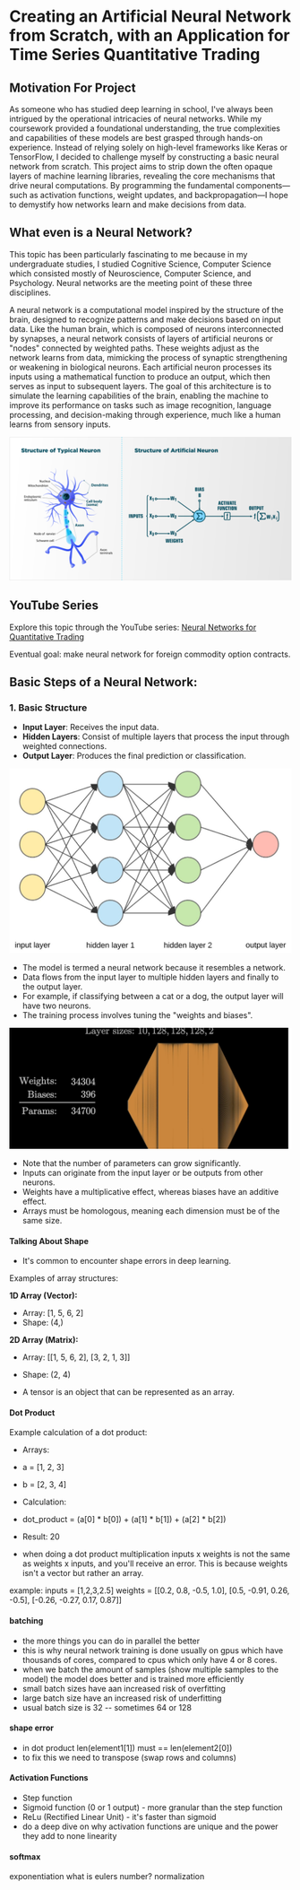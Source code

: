 # Creating an Artificial Neural Network from Scratch, with an Application for Time Series Quantitative Trading

## Motivation For Project

As someone who has studied deep learning in school, I've always been intrigued by the operational intricacies of neural networks. While my coursework provided a foundational understanding, the true complexities and capabilities of these models are best grasped through hands-on experience. Instead of relying solely on high-level frameworks like Keras or TensorFlow, I decided to challenge myself by constructing a basic neural network from scratch. This project aims to strip down the often opaque layers of machine learning libraries, revealing the core mechanisms that drive neural computations. By programming the fundamental components—such as activation functions, weight updates, and backpropagation—I hope to demystify how networks learn and make decisions from data. 

## What even is a Neural Network? 

This topic has been particularly fascinating to me because in my undergraduate studies, I studied Cognitive Science, Computer Science which consisted mostly of Neuroscience, Computer Science, and Psychology. Neural networks are the meeting point of these three disciplines.

A neural network is a computational model inspired by the structure of the brain, designed to recognize patterns and make decisions based on input data. Like the human brain, which is composed of neurons interconnected by synapses, a neural network consists of layers of artificial neurons or "nodes" connected by weighted paths.  These weights adjust as the network learns from data, mimicking the process of synaptic strengthening or weakening in biological neurons. Each artificial neuron processes its inputs using a mathematical function to produce an output, which then serves as input to subsequent layers. The goal of this architecture is to simulate the learning capabilities of the brain, enabling the machine to improve its performance on tasks such as image recognition, language processing, and decision-making through experience, much like a human learns from sensory inputs.

![alt text](image.png)

## YouTube Series
Explore this topic through the YouTube series: [Neural Networks for Quantitative Trading](https://www.youtube.com/watch?v=Wo5dMEP_BbI&list=PLQVvvaa0QuDcjD5BAw2DxE6OF2tius3V3)

Eventual goal: make neural network for foreign commodity option contracts. 

## Basic Steps of a Neural Network:
### 1. Basic Structure
- **Input Layer**: Receives the input data.
- **Hidden Layers**: Consist of multiple layers that process the input through weighted connections.
- **Output Layer**: Produces the final prediction or classification.

![Neural Network Flow](images/image-1.png)

- The model is termed a neural network because it resembles a network.
- Data flows from the input layer to multiple hidden layers and finally to the output layer.
- For example, if classifying between a cat or a dog, the output layer will have two neurons.
- The training process involves tuning the "weights and biases".

![Neural Network Parameters](images/image.png)

- Note that the number of parameters can grow significantly.
- Inputs can originate from the input layer or be outputs from other neurons.
- Weights have a multiplicative effect, whereas biases have an additive effect.
- Arrays must be homologous, meaning each dimension must be of the same size.

#### Talking About Shape
- It's common to encounter shape errors in deep learning.

Examples of array structures:

**1D Array (Vector):**
- Array: [1, 5, 6, 2]
- Shape: (4,)

**2D Array (Matrix):**
- Array: 
        [[1, 5, 6, 2],
        [3, 2, 1, 3]]

- Shape: (2, 4)

- A tensor is an object that can be represented as an array.

#### Dot Product
Example calculation of a dot product:

- Arrays:
- a = [1, 2, 3]
- b = [2, 3, 4]

- Calculation:
- dot_product = (a[0] * b[0]) + (a[1] * b[1]) + (a[2] * b[2])
- Result: 20

- when doing a dot product multiplication inputs x weights is not the same as weights x inputs, and you'll receive an error. This is because weights isn't a vector but rather an array. 

example:
inputs = [1,2,3,2.5]
weights =  [[0.2, 0.8, -0.5, 1.0],
            [0.5, -0.91, 0.26, -0.5],
            [-0.26, -0.27, 0.17, 0.87]]

#### batching 
- the more things you can do in parallel the better 
- this is why neural network training is done usually on gpus which have thousands of cores, compared to cpus which only have 4 or 8 cores. 
- when we batch the amount of samples (show multiple samples to the model) the model does better and is trained more efficiently
- small batch sizes have aan increased risk of overfitting 
- large batch size have an increased risk of underfitting
- usual batch size is 32 -- sometimes 64 or 128

#### shape error
- in dot product len(element1[1]) must == len(element2[0])
- to fix this we need to transpose (swap rows and columns)

#### Activation Functions
- Step function 
- Sigmoid function (0 or 1 output)
        - more granular than the step function
- ReLu (Rectified Linear Unit)
        - it's faster than sigmoid
- do a deep dive on why activation functions are unique and the power they add to none linearity

#### softmax

exponentiation
what is eulers number? 
normalization
